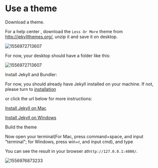 <h1 id="4.1">Use a theme</h1>

Download a theme.

For a help center , download the `Less Or More` theme from http://jekyllthemes.org/, unzip it and save it on desktop.

![1556972713607](photos/1556972713607.png)

For now, your desktop should have a folder like this:

![1556972713607](photos/desktop.png)



Install Jekyll and Bundler:

For now, you should already have Jekyll installed on your machine. If not, please turn to [installation](https://github.com/anotherrachel/HelpCenter/tree/master/technical_writing/installation)

or click the url below for more instructions:

[Install Jekyll on Mac](https://idratherbewriting.com/documentation-theme-jekyll/mydoc_install_jekyll_on_mac.html)

[Install Jekyll on Windows](https://idratherbewriting.com/documentation-theme-jekyll/mydoc_install_jekyll_on_windows.html)




Build the theme

Now open your terminal(For Mac, press command+space, and input "terminal"; for Windows, press win+r, and input cmd), and type


You can see the result in your browser at`http://127.0.0.1:4000/`.

![1556976873233](/photos/1556977861439.png)
